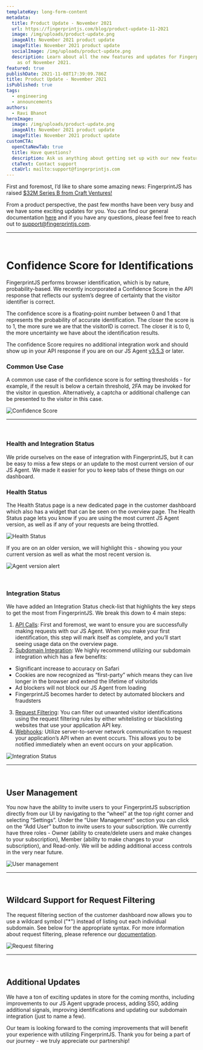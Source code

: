 ```yaml
---
templateKey: long-form-content
metadata:
  title: Product Update - November 2021
  url: https://fingerprintjs.com/blog/product-update-11-2021
  image: /img/uploads/product-update.png
  imageAlt: November 2021 product update
  imageTitle: November 2021 product update
  socialImage: /img/uploads/product-update.png
  description: Learn about all the new features and updates for FingerprintJS Pro
    as of November 2021.
featured: true
publishDate: 2021-11-08T17:39:09.786Z
title: Product Update - November 2021
isPublished: true
tags:
  - engineering
  - announcements
authors:
  - Ravi Bhanot
heroImage:
  image: /img/uploads/product-update.png
  imageAlt: November 2021 product update
  imageTitle: November 2021 product update
customCTA:
  openCtaNewTab: true
  title: Have questions?
  description: Ask us anything about getting set up with our new features.
  ctaText: Contact support
  ctaUrl: mailto:support@fingerprintjs.com
---
```

First and foremost, I’d like to share some amazing news: FingerprintJS has raised [$32M Series B from Craft Ventures!](https://venturebeat.com/2021/11/03/fraud-prevention-platform-fingerprintjs-lands-32m-to-launch-premium-services/)

From a product perspective, the past few months have been very busy and we have some exciting updates for you. You can find our general documentation [here](https://dev.fingerprintjs.com/docs) and if you have any questions, please feel free to reach out to [support@fingerprintjs.com](mailto:support@fingerprintjs.com).

- - -

<br>

# Confidence Score for Identifications

FingerprintJS performs browser identification, which is by nature, probability-based. We recently incorporated a Confidence Score in the API response that reflects our system’s degree of certainty that the visitor identifier is correct. 

The confidence score is a floating-point number between 0 and 1 that represents the probability of accurate identification. The closer the score is to 1, the more sure we are that the visitorID is correct. The closer it is to 0, the more uncertainty we have about the identification results.

The confidence Score requires no additional integration work and should show up in your API response if you are on our JS Agent [v3.5.3](https://dev.fingerprintjs.com/changelog/3-5-3) or later.

### Common Use Case

A common use case of the confidence score is for setting thresholds - for example, if the result is below a certain threshold, 2FA may be invoked for the visitor in question. Alternatively, a captcha or additional challenge can be presented to the visitor in this case. 

![Confidence Score](/img/uploads/confidence-score.png "Confidence Score")

- - -

<br>

### Health and Integration Status

We pride ourselves on the ease of integration with FingerprintJS, but it can be easy to miss a few steps or an update to the most current version of our JS Agent. We made it easier for you to keep tabs of these things on our dashboard. 

### Health Status

The Health Status page is a new dedicated page in the customer dashboard which also has a widget that can be seen on the overview page. The Health Status page lets you know if you are using the most current JS Agent version, as well as if any of your requests are being throttled. 

![Health Status](/img/uploads/health-status.png "Health Status")

If you are on an older version, we will highlight this - showing you your current version as well as what the most recent version is.

![Agent version alert](/img/uploads/outdated-js-agent.png "Agent version alert")

<br>

### Integration Status

We have added an Integration Status check-list that highlights the key steps to get the most from FingerprintJS. We break this down to 4 main steps:

1. [API Calls](https://dev.fingerprintjs.com/docs/quick-start-guide): First and foremost, we want to ensure you are successfully making requests with our JS Agent. When you make your first identification, this step will mark itself as complete, and you’ll start seeing usage data on the overview page.
2. [Subdomain Integration](https://dev.fingerprintjs.com/docs/subdomain-integration): We highly recommend utilizing our subdomain integration which has a few benefits:

* Significant increase to accuracy on Safari
* Cookies are now recognized as “first-party” which means they can live longer in the browser and extend the lifetime of visitorIds
* Ad blockers will not block our JS Agent from loading
* FingerprintJS becomes harder to detect by automated blockers and fraudsters

3. [Request Filtering](https://dev.fingerprintjs.com/docs/request-filtering): You can filter out unwanted visitor identifications using the request filtering rules by either whitelisting or blacklisting websites that use your application API key.
4. [Webhooks](https://dev.fingerprintjs.com/docs/webhooks): Utilize server-to-server network communication to request your application’s API when an event occurs. This allows you to be notified immediately when an event occurs on your application.

![Integration Status](/img/uploads/integration-status.png "Integration Status")

- - -

<br>

## User Management

You now have the ability to invite users to your FingerprintJS subscription directly from our UI by navigating to the “wheel” at the top right corner and selecting “Settings”. Under the “User Management” section you can click on the “Add User” button to invite users to your subscription. We currently have three roles - Owner (ability to create/delete users and make changes to your subscription), Member (ability to make changes to your subscription), and Read-only. We will be adding additional access controls in the very near future.

![User management](/img/uploads/user-management.png "User management")

- - -

<br>

## Wildcard Support for Request Filtering

The request filtering section of the customer dashboard now allows you to use a wildcard symbol ("*") instead of listing out each individual subdomain. See below for the appropriate syntax. For more information about request filtering, please reference our [documentation](https://dev.fingerprintjs.com/docs/request-filtering).

![Request filtering](/img/uploads/request-filtering.png "Request filtering")

- - -

<br>

## Additional Updates

We have a ton of exciting updates in store for the coming months, including improvements to our JS Agent upgrade process, adding SSO, adding additional signals, improving identifications and updating our subdomain integration (just to name a few).

Our team is looking forward to the coming improvements that will benefit your experience with utilizing FingerprintJS. Thank you for being a part of our journey - we truly appreciate our partnership!
